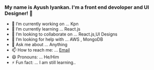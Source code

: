 ### My name is Ayush Iyankan. I'm a front end devoloper and UI Designer! 👋

- 🔭 I’m currently working on ... Kpn
- 🌱 I’m currently learning ... React.js
- 👯 I’m looking to collaborate on ... React.js,UI Designs
- 🤔 I’m looking for help with ... AWS , MongoDB
- 💬 Ask me about ... Anything
- 📫 How to reach me: ... [Email](mailto:ayushiyankan007@gmail.com)
- 😄 Pronouns: ... He/Him
- ⚡ Fun fact: ... I am still learning..
